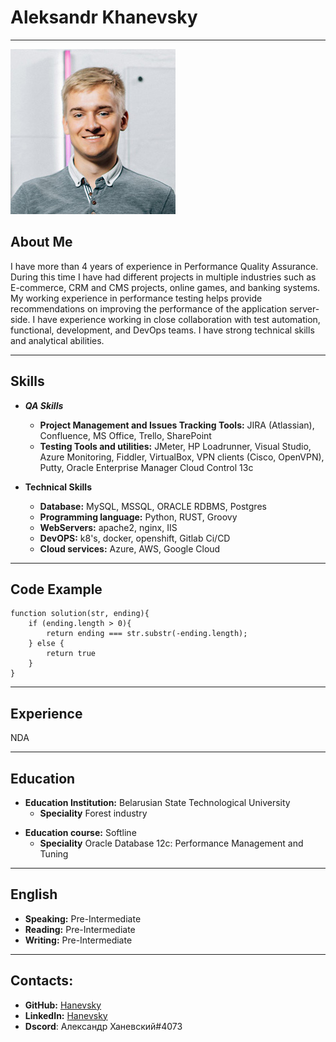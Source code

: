 # Aleksandr Khanevsky
___
![My photo](./photos/photo_portconf19_011.jpg "My photo")
## About Me
I have more than 4 years of experience in  Performance Quality Assurance. During this time I have had different projects in multiple industries such as  E-commerce, CRM  and CMS projects, online games, and banking systems. My working experience in performance testing helps provide recommendations on improving the performance of the application server-side. I have experience working in close collaboration with test automation, functional,  development, and DevOps teams.  I have strong technical skills and analytical abilities.
___
## Skills
 * ***QA Skills***
    + **Project Management and Issues Tracking Tools:** JIRA (Atlassian), Confluence, MS Office, Trello, SharePoint
    + **Testing Tools and utilities:** JMeter, HP Loadrunner, Visual Studio, Azure Monitoring, Fiddler, VirtualBox, VPN clients (Cisco, OpenVPN), Putty, Oracle Enterprise Manager Cloud Control 13c

* **Technical Skills**
  + **Database:** MySQL, MSSQL, ORACLE RDBMS, Postgres
  + **Programming language:** Python, RUST, Groovy
  + **WebServers:** apache2, nginx, IIS
  + **DevOPS:** k8's, docker, openshift, Gitlab Ci/CD
  + **Cloud services:** Azure, AWS, Google Cloud

___
## Code Example
```
function solution(str, ending){
    if (ending.length > 0){
        return ending === str.substr(-ending.length);
    } else {
        return true
    }
} 
```
___
## Experience
NDA
___
## Education
* **Education Institution:**	Belarusian State Technological University
  + **Speciality**	Forest industry
+ **Education course:** Softline
  + **Speciality**  Oracle Database 12c: Performance Management and Tuning
___
## English
* **Speaking:** Pre-Intermediate
* **Reading:** Pre-Intermediate
* **Writing:** Pre-Intermediate
___
## **Contacts:**
* **GitHub:** [Hanevsky](https://github.com/Hanevsky "GitHub link")
* **LinkedIn:** [Hanevsky](https://www.linkedin.com/in/%D0%B0%D0%BB%D0%B5%D0%BA%D1%81%D0%B0%D0%BD%D0%B4%D1%80-%D1%85%D0%B0%D0%BD%D0%B5%D0%B2%D1%81%D0%BA%D0%B8%D0%B9-184080168/ "LinkedIn Link")
* **Dscord**: Александр Ханевский#4073
